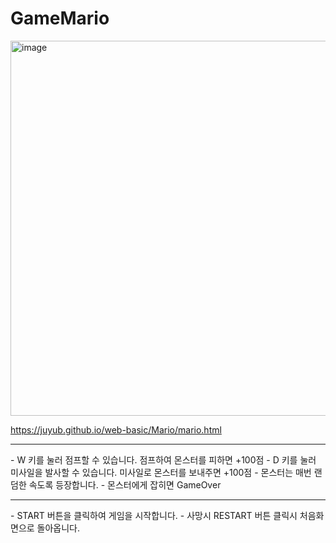 # GameMario


<img src="https://github.com/juyub/web-basic/assets/126839881/55b42437-5e45-4897-9dd6-a81cfdeb41a6" alt="image" width="600">


https://juyub.github.io/web-basic/Mario/mario.html


<HR>
- W 키를 눌러 점프할 수 있습니다. 점프하여 몬스터를 피하면 +100점
- D 키를 눌러 미사일을 발사할 수 있습니다. 미사일로 몬스터를 보내주면 +100점
- 몬스터는 매번 랜덤한 속도록 등장합니다.
- 몬스터에게 잡히면 GameOver 
<HR>
- START 버튼을 클릭하여 게임을 시작합니다.
- 사망시 RESTART 버튼 클릭시 처음화면으로 돌아옵니다.
